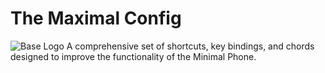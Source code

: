 # The Maximal Config
![Base Logo](maxdotjsonflologo2.png)
A comprehensive set of shortcuts, key bindings, and chords designed to improve the functionality of the Minimal Phone.

